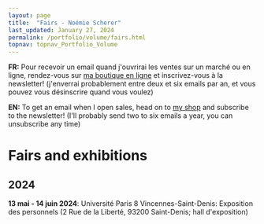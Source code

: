 ```yaml
---
layout: page
title:  "Fairs - Noémie Scherer"
last_updated: January 27, 2024
permalink: /portfolio/volume/fairs.html
topnav: topnav_Portfolio_Volume
---
```


**FR:** Pour recevoir un email quand j'ouvrirai les ventes sur un marché ou en ligne, rendez-vous sur [ma boutique en ligne](https://nolanfa-shop.fourthwall.com/) et inscrivez-vous à la newsletter! (j'enverrai probablement entre deux et six emails par an, et vous pouvez vous désinscrire quand vous voulez)

**EN:** To get an email when I open sales, head on to [my shop](https://nolanfa-shop.fourthwall.com/) and subscribe to the newsletter! (I'll probably send two to six emails a year, you can unsubscribe any time)

# Fairs and exhibitions
## 2024
**13 mai - 14 juin 2024**: Université Paris 8 Vincennes-Saint-Denis: Exposition des personnels (2 Rue de la Liberté, 93200 Saint-Denis; hall d'exposition)
